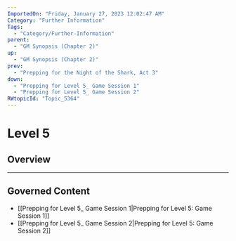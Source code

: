 ```yaml
---
ImportedOn: "Friday, January 27, 2023 12:02:47 AM"
Category: "Further Information"
Tags:
  - "Category/Further-Information"
parent:
  - "GM Synopsis (Chapter 2)"
up:
  - "GM Synopsis (Chapter 2)"
prev:
  - "Prepping for the Night of the Shark, Act 3"
down:
  - "Prepping for Level 5_ Game Session 1"
  - "Prepping for Level 5_ Game Session 2"
RWtopicId: "Topic_5364"
---
```

# Level 5
## Overview
---
## Governed Content
- [[Prepping for Level 5_ Game Session 1|Prepping for Level 5: Game Session 1]]
- [[Prepping for Level 5_ Game Session 2|Prepping for Level 5: Game Session 2]]

